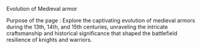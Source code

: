 Evolution of Medieval armor

Purpose of the page :
Explore the captivating evolution of medieval armors during the 13th, 14th, and 15th centuries, unraveling the intricate craftsmanship and historical significance that shaped the battlefield resilience of knights and warriors.

